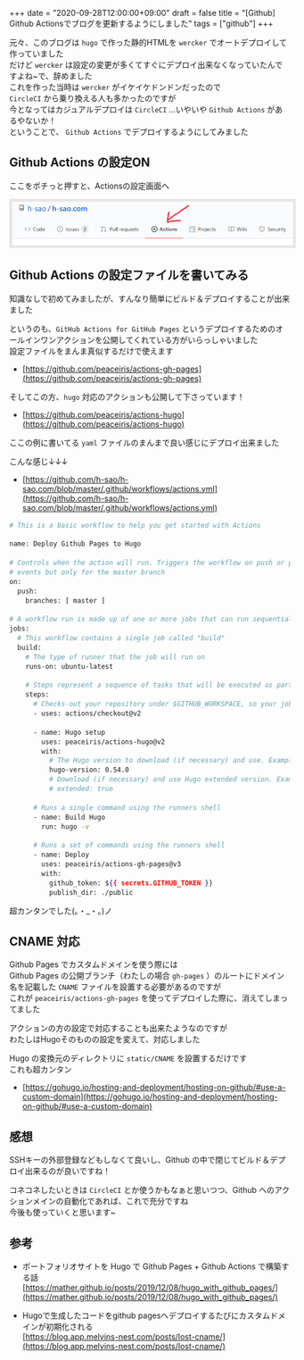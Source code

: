 +++
date = "2020-09-28T12:00:00+09:00"
draft = false
title = "[Github] Github Actionsでブログを更新するようにしました"
tags = ["github"]
+++

元々、このブログは `hugo` で作った静的HTMLを `wercker` でオートデプロイして作っていました  
だけど `wercker` は設定の変更が多くてすぐにデプロイ出来なくなっていたんですよね~で、辞めました  
これを作った当時は `wercker` がイケイケドンドンだったので  
`CircleCI` から乗り換える人も多かったのですが  
今となってはカジュアルデプロイは `CircleCI` …いやいや `Github Actions` があるやないか！  
ということで、 `Github Actions` でデプロイするようにしてみました

## Github Actions の設定ON

ここをポチっと押すと、Actionsの設定画面へ

<img src="/pic/Using-GithubActions-for-blog_00.png" style="border:solid 5px #e6e6e6"/>

## Github Actions の設定ファイルを書いてみる

知識なしで初めてみましたが、すんなり簡単にビルド＆デプロイすることが出来ました

というのも、`GitHub Actions for GitHub Pages` というデプロイするためのオールインワンアクションを公開してくれている方がいらっしゃいました  
設定ファイルをまんま真似するだけで使えます

- [https://github.com/peaceiris/actions-gh-pages](https://github.com/peaceiris/actions-gh-pages)

そしてこの方、`hugo` 対応のアクションも公開して下さっています！

- [https://github.com/peaceiris/actions-hugo](https://github.com/peaceiris/actions-hugo)

ここの例に書いてる `yaml` ファイルのまんまで良い感じにデプロイ出来ました

こんな感じ↓↓↓

- [https://github.com/h-sao/h-sao.com/blob/master/.github/workflows/actions.yml](https://github.com/h-sao/h-sao.com/blob/master/.github/workflows/actions.yml)

```sh
# This is a basic workflow to help you get started with Actions

name: Deploy Github Pages to Hugo

# Controls when the action will run. Triggers the workflow on push or pull request
# events but only for the master branch
on:
  push:
    branches: [ master ]

# A workflow run is made up of one or more jobs that can run sequentially or in parallel
jobs:
  # This workflow contains a single job called "build"
  build:
    # The type of runner that the job will run on
    runs-on: ubuntu-latest

    # Steps represent a sequence of tasks that will be executed as part of the job
    steps:
      # Checks-out your repository under $GITHUB_WORKSPACE, so your job can access it
      - uses: actions/checkout@v2
      
      - name: Hugo setup
        uses: peaceiris/actions-hugo@v2
        with:
          # The Hugo version to download (if necessary) and use. Example: 0.58.2
          hugo-version: 0.54.0 
          # Download (if necessary) and use Hugo extended version. Example: true
          # extended: true 

      # Runs a single command using the runners shell
      - name: Build Hugo
        run: hugo -v

      # Runs a set of commands using the runners shell
      - name: Deploy
        uses: peaceiris/actions-gh-pages@v3
        with:
          github_token: ${{ secrets.GITHUB_TOKEN }}
          publish_dir: ./public
```

超カンタンでした(。・_・。)ノ

## CNAME 対応

Github Pages でカスタムドメインを使う際には  
Github Pages の公開ブランチ（わたしの場合 `gh-pages` ）のルートにドメイン名を記載した `CNAME` ファイルを設置する必要があるのですが  
これが `peaceiris/actions-gh-pages` を使ってデプロイした際に、消えてしまってました

アクションの方の設定で対応することも出来たようなのですが  
わたしはHugoそのものの設定を変えて、対応しました

Hugo の変換元のディレクトリに `static/CNAME` を設置するだけです  
これも超カンタン

- [https://gohugo.io/hosting-and-deployment/hosting-on-github/#use-a-custom-domain](https://gohugo.io/hosting-and-deployment/hosting-on-github/#use-a-custom-domain)

## 感想

SSHキーの外部登録などもしなくて良いし、Github の中で閉じてビルド＆デプロイ出来るのが良いですね！

コネコネしたいときは `CircleCI` とか使うかもなぁと思いつつ、Github へのアクションメインの自動化であれば、これで充分ですね  
今後も使っていくと思います~ 


## 参考

- ポートフォリオサイトを Hugo で Github Pages + Github Actions で構築する話  
[https://mather.github.io/posts/2019/12/08/hugo_with_github_pages/](https://mather.github.io/posts/2019/12/08/hugo_with_github_pages/)

- Hugoで生成したコードをgithub pagesへデプロイするたびにカスタムドメインが初期化される  
[https://blog.app.melvins-nest.com/posts/lost-cname/](https://blog.app.melvins-nest.com/posts/lost-cname/)

